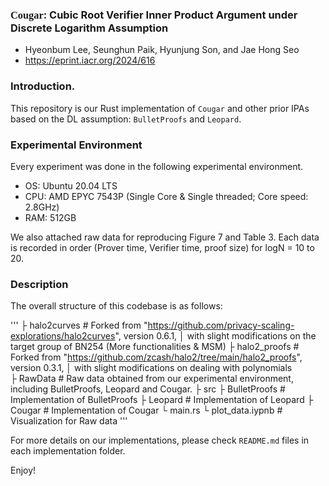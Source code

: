 ### <span style="font-family:San Serif">Cougar</span>: Cubic Root Verifier Inner Product Argument under Discrete Logarithm Assumption

- Hyeonbum Lee, Seunghun Paik, Hyunjung Son, and Jae Hong Seo
- https://eprint.iacr.org/2024/616

### Introduction.

This repository is our Rust implementation of `Cougar` and other prior IPAs based on the DL assumption: `BulletProofs` and `Leopard`.

### Experimental Environment

Every experiment was done in the following experimental environment.

- OS: Ubuntu 20.04 LTS
- CPU: AMD EPYC 7543P (Single Core & Single threaded; Core speed: 2.8GHz)
- RAM: 512GB

We also attached raw data for reproducing Figure 7 and Table 3. Each data is recorded in order (Prover time, Verifier time, proof size) for logN = 10 to 20.

### Description

The overall structure of this codebase is as follows:

'''
├ halo2curves          # Forked from "https://github.com/privacy-scaling-explorations/halo2curves", version 0.6.1, 
│                        with slight modifications on the target group of BN254 (More functionalities & MSM)
├ halo2_proofs         # Forked from "https://github.com/zcash/halo2/tree/main/halo2_proofs", version 0.3.1,
│                        with slight modifications on dealing with polynomials    
├ RawData              # Raw data obtained from our experimental environment, including BulletProofs, Leopard and Cougar.
├ src 
    ├ BulletProofs     # Implementation of BulletProofs
    ├ Leopard          # Implementation of Leopard
    ├ Cougar           # Implementation of Cougar
    └ main.rs
└ plot_data.iypnb      # Visualization for Raw data
'''

For more details on our implementations, please check `README.md` files in each implementation folder.

Enjoy!
